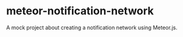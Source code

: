 # meteor-notification-network

A mock project about creating a notification network using Meteor.js.
